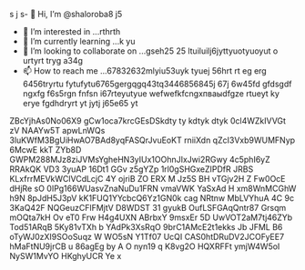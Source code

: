 s j s- 👋 Hi, I’m @shaloroba8 j5
- 👀 I’m interested in ...rthrth
- 🌱 I’m currently learning ...k yu
- 💞️ I’m looking to collaborate on ...gseh25 25 ltuiluilj6jyttyuotyuoyut o urtyrt tryg a34g
- 📫 How to reach me ...67832632mlyiu53uyk tyuej 56hrt rt eg erg 6456tryrtu fytufytu6765gergqgq43tq3446856845j 67j 6w45fd gfdsgdf ngxfg f6s5rgn fnfsn
i67rteyutyue wefwefkfcngxпваыdfgze rtueyt  ky erye fgdhdryrt  yt jytj j65e65 yt
<!---
shaloroba8/shaloroba8 is a ✨ special ✨ repository because its `README.md` (this file) appears on your GitHub profile.
You can click the Preview link to take a look at your changes.f wewe
--->
ZBcYjhAs0No06X9
gCw1oca7krcGEsDSkdty ty
kdtyk dtyk
0cl4WZkIVVGt
zV NAAYw5T apwLnWQs  
3luKWfM3BgUiHwAO7BAd8yqFASQrJvuEoKT rniiXdn qZcI3Vxb9WUMFNyp  6McwE kkT ZYb8D GWPM288MJz8ziJVMsYgheHN3yIUx1OOhnJIxJwi2RGwy 4c5phI6yZ RRAkQK VD3 3yuAP 16Dt1 GGv z5gYZp 1rl0gSHGxeZIPDfR  JRBS KLxfrrMEVkWClVCdLcjC 4Y ojriB ZO  ERX M Jz5S BH vTGjv2H Z Fw0OcE dHjRe sO 0IPg166WUasvZnaNuDu1FRN vmaVWK YaSxAd  H xm8WnMCGhW h9N 8pJdH5J3pV kK1FUQ1YYcbcQ6Yz1GN0k cag NRtnw MbLVYhuA 4C 9c 3KaQ42F NQGeuzCFlFMjtV D8WDST 31 gyukB OufLSFGAqQntr87 Grsqm mOQta7kH Ov eT0 Frw H4g4UXN ABrbxY 9msxEr 5D UwVOT2aM7tj46ZYb Tod51ARqB  5Ky81vTXh b YAdPk3XsRqO 9brC1AMcE2t1ekks Jb JFML  B6 oTyWJ0zXI9SOoSuqz W WO5sN Y1Tf07 UcQI CAS0htDRuDV2JCOFyEE7 hMaFtNU9jrCB u 86agEg by A O nyn19 q  K8vg2O HQXRFFt ymjW4W5oI  NySW1MvYO HKghyUCR Ye x 
